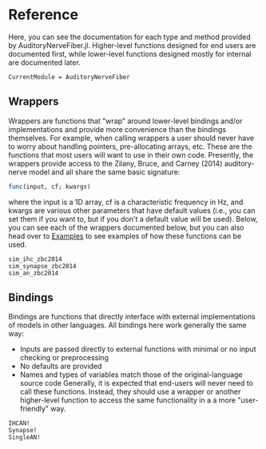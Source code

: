 # Reference

Here, you can see the documentation for each type and method provided by AuditoryNerveFiber.jl.
Higher-level functions designed for end users are documented first, while lower-level functions designed mostly for internal are documented later.

```@meta
CurrentModule = AuditoryNerveFiber
```

## Wrappers

Wrappers are functions that "wrap" around lower-level bindings and/or implementations and provide more convenience than the bindings themselves.
For example, when calling wrappers a user should never have to worry about handling pointers, pre-allocating arrays, etc.
These are the functions that most users will want to use in their own code.
Presently, the wrappers provide access to the Zilany, Bruce, and Carney (2014) auditory-nerve model and all share the same basic signature:

```julia
func(input, cf; kwargs)
```

where the input is a 1D array, cf is a characteristic frequency in Hz, and kwargs are various other parameters that have default values (i.e., you can set them if you want to, but if you don't a default value will be used).
Below, you can see each of the wrappers documented below, but you can also head over to [Examples](@ref) to see examples of how these functions can be used.

```@docs
sim_ihc_zbc2014
sim_synapse_zbc2014
sim_an_zbc2014
```

## Bindings

Bindings are functions that directly interface with external implementations of models in other languages. 
All bindings here work generally the same way:
- Inputs are passed directly to external functions with minimal or no input checking or preprocessing
- No defaults are provided
- Names and types of variables match those of the original-language source code
Generally, it is expected that end-users will never need to call these functions. 
Instead, they should use a wrapper or another higher-level function to access the same functionality in a a more "user-friendly" way.

```@docs
IHCAN!
Synapse!
SingleAN!
```